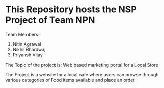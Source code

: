 # This Repository hosts the NSP Project of Team NPN
Team Members:
  1. Nitin Agrawal
  2. Nikhil Bhardwaj
  3. Priyansh Vijay

The Topic of the project is:
  Web based marketing portal for a Local Store
 
The Project is a website for a local cafe where users can browse through various categories of Food items available and place an order.
